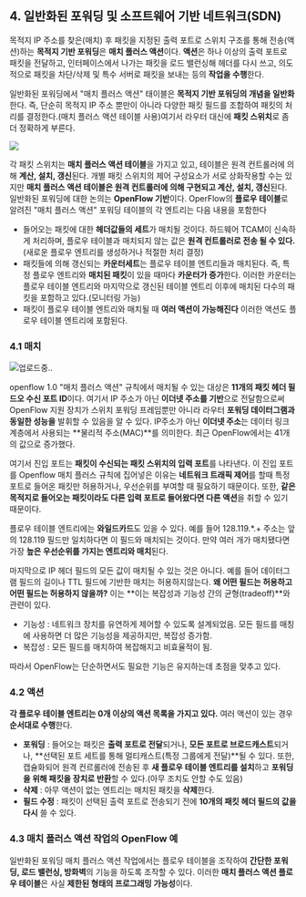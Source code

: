 ## 4. 일반화된 포워딩 및 소프트웨어 기반 네트워크(SDN)
목적지 IP 주소를 찾은(매치) 후 패킷을 지정된 출력 포트로 스위치 구조를 통해 전송(액션)하는 **목적지 기반 포워딩**은 **매치 플러스 액션**이다. **액션**은 하나 이상의 출력 포트로 패킷을 전달하고, 인터페이스에서 나가는 패킷을 로드 밸런싱해 헤더를 다시 쓰고, 의도적으로 패킷을 차단/삭제 및 특수 서버로 패킷을 보내는 등의 **작업을 수행**한다.

일반화된 포워딩에서 "매치 플러스 액션" 태이블은 **목적지 기반 포워딩의 개념을 일반화**한다. 즉, 단순히 목적지 IP 주소 뿐만이 아니라 다양한 패킷 필드를 조합하여 패킷의 처리를 결정한다.(매치 플러스 액션 테이블 사용)여기서 라우터 대신에 **패킷 스위치**로 좀 더 정확하게 부른다. 

![](https://velog.velcdn.com/images/choiyoung6609/post/9cfcf21d-3c08-45a8-9338-cc698a733ad0/image.png)

각 패킷 스위치는 **매치 플러스 액션 테이블**을 가지고 있고, 테이블은 원격 컨트롤러에 의해 **계산, 설치, 갱신**된다. 개별 패킷 스위치의 제어 구성요소가 서로 상화작용할 수는 있지만 **매치 플러스 액션 테이블은 원격 컨트롤러에 의해 구현되고 계산, 설치, 갱신**된다. 
일반화된 포워딩에 대한 논의는 **OpenFlow 기반**이다. OperFlow의 **플로우 테이블**로 알려진 "매치 플러스 액션" 포워딩 테이블의 각 엔트리는 다음 내용을 포함한다

- 들어오는 패킷에 대한 **헤더값들의 세트**가 매치될 것이다. 하드웨어 TCAM이 신속하게 처리하며, 플로우 테이블과 매치되지 않는 값은 **원격 컨트롤러로 전송 될 수 있다.**(새로운 플로우 엔트리를 생성하거나 적절한 처리 결정)
- 패킷들에 의해 갱신되는 **카운터세트**는 플로우 테이블 엔트리들과 매치된다. 즉, 특정 플로우 엔트리와 **매치된 패킷**이 있을 때마다 **카운터가 증가**한다. 이러한 카운터는 플로우 테이블 엔트리와 마지막으로 갱신된 테이블 엔트리 이후에 매치된 다수의 패킷을 포함하고 있다.(모니터링 가능)
- 패킷이 플로우 테이블 엔트리와 매치될 때 **여러 액션이 가능해진다** 이러한 액션도 플로우 테이블 엔트리에 포함된다. 

### 4.1 매치
![업로드중..](blob:https://velog.io/8eae6a56-a8d3-4ed9-976e-6d714e9efccf)

openflow 1.0 "매치 플러스 액션" 규칙에서 매치될 수 있는 대상은 **11개의 패킷 헤더 필드오 수신 포트 ID**이다. 여기서 IP 주소가 아닌 **이더넷 주소를 기반**으로 전달함으로써 OpenFlow 지원 장치가 스위치 포워딩 프레임뿐만 아니라 라우터 **포워딩 데이터그램과 동일한 성능을** 발휘할 수 있음을 알 수 있다. IP주소가 아닌 **이더넷 주소**는 데이터 링크 계층에서 사용되는 **물리적 주소(MAC)**를 의미한다. 최근 OpenFlow에서는 41개의 값으로 증가했다.

여기서 진입 포트는 **패킷이 수신되는 패킷 스위치의 입력 포트**를 나타낸다. 이 진입 포트를 Openflow 매치 플러스 규칙에 집어넣은 이유는 **네트워크 트래픽 제어**를 할때 특정 포트로 들어온 패킷만 허용하거나, 우선순위를 부여할 때 필요하기 때문이다. 또한, **같은 목적지로 들어오는 패킷이라도 다른 입력 포트로 들어왔다면 다른 액션**을 취할 수 있기 때문이다. 

플로우 테이블 엔트리에는 **와일드카드**도 있을 수 있다. 예를 들어 128.119.*.+ 주소는 앞의 128.119 필드만 일치하다면 이 필드와 매치되는 것이다. 만약 여러 개가 매치됐다면 가장 **높은 우선순위를 가지는 엔트리와 매치**된다.

마지막으로 IP 헤더 필드의 모든 값이 매치될 수 있는 것은 아니다. 예를 들어 데이터그램 필드의 길이나 TTL 필드에 기반한 매치는 허용하지않는다. **왜 어떤 필드는 허용하고 어떤 필드는 허용하지 않을까?** 이는 **이는 복잡성과 기능성 간의 균형(tradeoff)**와 관련이 있다. 
- 기능성 : 네트워크 장치를 유연하게 제어할 수 있도록 설계되었음. 모든 필드를 매칭에 사용하면 더 많은 기능성을 제공하지만, 복잡성 증가함.
- 복잡성 : 모든 필드를 매치하여 복잡해지고 비효율적이 됨.

따라서 OpenFlow는 단순하면서도 필요한 기능은 유지하는데 초점을 맞추고 있다. 

### 4.2 액션
**각 플로우 테이블 엔트리는 0개 이상의 액션 목록을 가지고 있다.** 여러 액션이 있는 경우 **순서대로 수행**한다. 
- **포워딩** : 들어오는 패킷은 **출력 포트로 전달**되거나, **모든 포트로 브로드캐스트**되거나, **선택된 포트 세트를 통해 멀티캐스트(특정 그룹에게 전달)**될 수 있다. 또한, 캡슐화되어 원격 컨르롤러에 전송된 후 **새 플로우 테이블 엔트리를 설치**하고 **포워딩을 위해 패킷을 장치로 반환**할 수 있다.(아무 조치도 안할 수도 있음)
- **삭제** : 아무 액션이 없는 엔트리는 매치된 패킷을 **삭제**한다.
- **필드 수정** : 패킷이 선택된 출력 포트로 전송되기 전에 **10개의 패킷 헤더 필드의 값을 다시** 쓸 수 있다.

### 4.3 매치 플러스 액션 작업의 OpenFlow 예
일반화된 포워딩 매치 플러스 액션 작업에서는 플로우 테이블을 조작하여 **간단한 포워딩, 로드 밸런싱, 방화벽**의 기능을 하도록 조작할 수 있다. 이러한 **매치 플러스 액션 플로우 테이블**은 사실 **제한된 형태의 프로그래밍 가능성**이다. 
